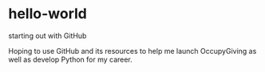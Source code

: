 # hello-world
starting out with GitHub

Hoping to use GitHub and its resources to help me launch OccupyGiving as well as develop Python for my career. 
